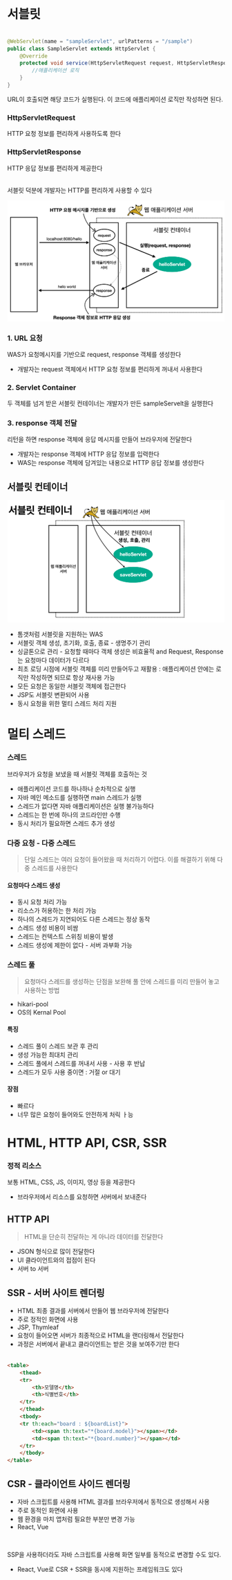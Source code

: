 # 서블릿

```java

@WebServlet(name = "sampleServlet", urlPatterns = "/sample")
public class SampleServlet extends HttpServlet {
    @Override
    protected void service(HttpServletRequest request, HttpServletResponse response) {
        //애플리케이션 로직
    }
}
```

URL이 호출되면 해당 코드가 실행된다. 이 코드에 애플리케이션 로직만 작성하면 된다.

### HttpServletRequest

HTTP 요청 정보를 편리하게 사용하도록 한다

### HttpServletResponse

HTTP 응답 정보를 편리하게 제공한다

<br>
서블릿 덕분에 개발자는 HTTP를 편리하게 사용할 수 있다

![img.png](img/서블릿동작예시.png)

### 1. URL 요청

WAS가 요청메시지를 기반으로 request, response 객체를 생성한다

* 개발자는 request 객체에서 HTTP 요청 정보를 편리하게 꺼내서 사용한다

### 2. Servlet Container

두 객체를 넘겨 받은 서블릿 컨테이너는 개발자가 만든 sampleServelt을 실행한다

### 3. response 객체 전달

리턴을 하면 response 객체에 응답 메시지를 만들어 브라우저에 전달한다

* 개발자는 response 객체에 HTTP 응답 정보를 입력한다
* WAS는 response 객체에 담겨있는 내용으로 HTTP 응답 정보를 생성한다

## 서블릿 컨테이너

![img.png](img/서블릿%20컨테이너.png)

* 톰갯처럼 서블릿을 지원하는 WAS
* 서블릿 객체 생성, 초기화, 호출, 종료 - 생명주기 관리
* 싱글톤으로 관리 - 요청할 때마다 객체 생성은 비효율적 and Request, Response는 요청마다 데이터가 다르다
* 최초 로딩 시점에 서블릿 객체를 미리 만들어두고 재활용 : 애플리케이션 안에는 로직만 작성하면 되므로 항상 재사용 가능
* 모든 요청은 동일한 서블릿 객체에 접근한다
* JSP도 서블릿 변환되어 사용
* 동시 요청을 위한 멀티 스레드 처리 지원

# 멀티 스레드

### 스레드

브라우저가 요청을 보냈을 때 서블릿 객체를 호출하는 것

* 애플리케이션 코드를 하나하나 순차적으로 실행
* 자바 메인 메소드를 실행하면 main 스레드가 실행
* 스레드가 없다면 자바 애플리케이션은 실행 불가능하다
* 스레드는 한 번에 하나의 코드라인만 수행
* 동시 처리가 필요하면 스레드 추가 생성

### 다중 요청 - 다중 스레드

> 단일 스레드는 여러 요청이 들어왔을 때 처리하기 어렵다.
> 이를 해결하기 위해 다중 스레드를 사용한다

#### 요청마다 스레드 생성

* 동시 요청 처리 가능
* 리소스가 허용하는 한 처리 가능
* 하나의 스레드가 지연되어도 다른 스레드는 정상 동작
* 스레드 생성 비용이 비쌈
* 스레드는 컨텍스트 스위칭 비용이 발생
* 스레드 생성에 제한이 없다 - 서버 과부화 가능

### 스레드 풀

> 요청마다 스레드를 생성하는 단점을 보완해 풀 안에 스레드를 미리 만들어 놓고 사용하는 방법

* hikari-pool
* OS의 Kernal Pool

#### 특징

* 스레드 풀이 스레드 보관 후 관리
* 생성 가능한 최대치 관리
* 스레드 풀에서 스레드를 꺼내서 사용 - 사용 후 반납
* 스레드가 모두 사용 중이면 : 거절 or 대기

#### 장점

* 빠르다
* 너무 많은 요청이 들어와도 안전하게 처릭 ㅏ능

# HTML, HTTP API, CSR, SSR

### 정적 리소스

보통 HTML, CSS, JS, 이미지, 영상 등을 제공한다

* 브라우저에서 리소스를 요청하면 서버에서 보내준다

## HTTP API

> HTML을 단순히 전달하는 게 아니라 데이터를 전달한다

* JSON 형식으로 많이 전달한다
* UI 클라이언트와의 접점이 된다
* 서버 to 서버

## SSR - 서버 사이트 렌더링

* HTML 최종 결과를 서버에서 만들어 웹 브라우저에 전달한다
* 주로 정적인 화면에 사용
* JSP, Thymleaf
* 요청이 들어오면 서버가 최종적으로 HTML을 랜더링해서 전달한다
* 과정은 서버에서 끝내고 클라이언트는 받은 것을 보여주기만 한다

```html

<table>
    <thead>
    <tr>
        <th>모델명</th>
        <th>식별번호</th>
    </tr>
    </thead>
    <tbody>
    <tr th:each="board : ${boardList}">
        <td><span th:text="*{board.model}"></span></td>
        <td><span th:text="*{board.number}"></span></td>
    </tr>
    </tbody>
</table>
```

## CSR - 클라이언트 사이드 렌더링

* 자바 스크립트를 사용해 HTML 결과를 브라우저에서 동적으로 생성해서 사용
* 주로 동적인 화면에 사용
* 웹 환경을 마치 앱처럼 필요한 부분만 변경 가능
* React, Vue

<br>

SSP을 사용하더라도 자바 스크립트를 사용해 화면 일부를 동적으로 변경할 수도 있다.
* React, Vue로 CSR + SSR을 동시에 지원하는 프레임워크도 있다
